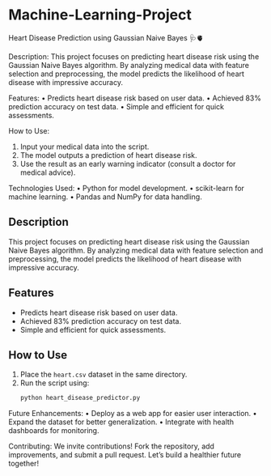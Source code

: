 # Machine-Learning-Project

Heart Disease Prediction using Gaussian Naive Bayes 🩺🫀

Description:
This project focuses on predicting heart disease risk using the Gaussian Naive Bayes algorithm. By analyzing medical data with feature selection and preprocessing, the model predicts the likelihood of heart disease with impressive accuracy.

Features:
•	Predicts heart disease risk based on user data.
•	Achieved 83% prediction accuracy on test data.
•	Simple and efficient for quick assessments.

How to Use:
1.	Input your medical data into the script.
2.	The model outputs a prediction of heart disease risk.
3.	Use the result as an early warning indicator (consult a doctor for medical advice).

Technologies Used:
•	Python for model development.
•	scikit-learn for machine learning.
•	Pandas and NumPy for data handling.

## Description
This project focuses on predicting heart disease risk using the Gaussian Naive Bayes algorithm. By analyzing medical data with feature selection and preprocessing, the model predicts the likelihood of heart disease with impressive accuracy.

## Features
- Predicts heart disease risk based on user data.
- Achieved 83% prediction accuracy on test data.
- Simple and efficient for quick assessments.

## How to Use
1. Place the `heart.csv` dataset in the same directory.
2. Run the script using:  
   ```bash
   python heart_disease_predictor.py

Future Enhancements:
•	Deploy as a web app for easier user interaction.
•	Expand the dataset for better generalization.
•	Integrate with health dashboards for monitoring.

Contributing:
We invite contributions! Fork the repository, add improvements, and submit a pull request. Let’s build a healthier future together!

